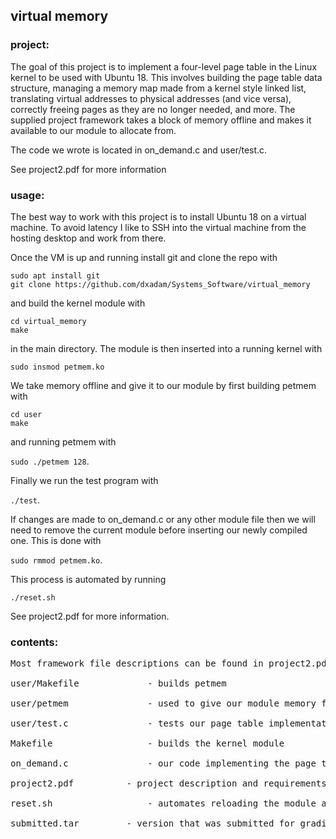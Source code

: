 ## virtual memory

### project:

The goal of this project is to implement a four-level page table in the Linux kernel to be used with Ubuntu 18. This involves building the page table data structure, managing a memory map made from a kernel style linked list, translating virtual addresses to physical addresses (and vice versa), correctly freeing pages as they are no longer needed, and more. The supplied project framework takes a block of memory offline and makes it available to our module to allocate from.

The code we wrote is located in on_demand.c and user/test.c.

See project2.pdf for more information
  
### usage:

The best way to work with this project is to install Ubuntu 18 on a virtual machine. To avoid latency I like to SSH into the virtual machine from the hosting desktop and work from there.  

Once the VM is up and running install git and clone the repo with  
  
`sudo apt install git`  
`git clone https://github.com/dxadam/Systems_Software/virtual_memory`  
  
and build the kernel module with  
    
`cd virtual_memory`  
`make`  
  

in the main directory. The module is then inserted into a
running kernel with  
  
`sudo insmod petmem.ko`  
  
We take memory offline and give it to our module by first building petmem with  

`cd user`  
`make`  
  
and running petmem with  
  
`sudo ./petmem 128`.  
  
Finally we run the test program with  
  
`./test`.  
  
If changes are made to on_demand.c or any other module file then we will need to remove the current module before inserting our newly compiled one. This is done with  
  
`sudo rmmod petmem.ko`.  
  
This process is automated by running  
  
`./reset.sh`
  
See project2.pdf for more information.  

### contents:
<pre>
Most framework file descriptions can be found in project2.pdf

user/Makefile             - builds petmem

user/petmem               - used to give our module memory from the running kernel

user/test.c               - tests our page table implementation by allocating/freeing memory

Makefile                  - builds the kernel module

on_demand.c               - our code implementing the page table

project2.pdf		  - project description and requirements

reset.sh                  - automates reloading the module and running offlining memory

submitted.tar		  - version that was submitted for grading
</pre>

